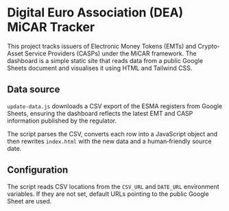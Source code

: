 # Digital Euro Association (DEA) MiCAR Tracker

This project tracks issuers of Electronic Money Tokens (EMTs) and Crypto-Asset Service Providers (CASPs) under the MiCAR framework. The dashboard is a simple static site that reads data from a public Google Sheets document and visualises it using HTML and Tailwind CSS.

## Data source

`update-data.js` downloads a CSV export of the ESMA registers from Google Sheets, ensuring the dashboard reflects the latest EMT and CASP information published by the regulator.

The script parses the CSV, converts each row into a JavaScript object and then rewrites `index.html` with the new data and a human‑friendly source date.

## Configuration

The script reads CSV locations from the `CSV_URL` and `DATE_URL` environment variables. If they are not set, default URLs pointing to the public Google Sheet are used.
